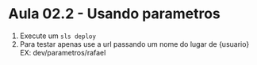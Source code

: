 # Aula 02.2 - Usando parametros

1. Execute um `sls deploy`
2. Para testar apenas use a url passando um nome do lugar de {usuario} EX: dev/parametros/rafael